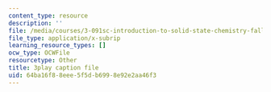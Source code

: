 ```yaml
---
content_type: resource
description: ''
file: /media/courses/3-091sc-introduction-to-solid-state-chemistry-fall-2010/64ba16f88eee5f5db6998e92e2aa46f3_czAWbZLxFNM.vtt
file_type: application/x-subrip
learning_resource_types: []
ocw_type: OCWFile
resourcetype: Other
title: 3play caption file
uid: 64ba16f8-8eee-5f5d-b699-8e92e2aa46f3
---
```

